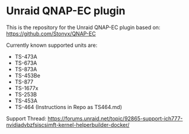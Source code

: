 # Unraid QNAP-EC plugin

This is the repository for the Unraid QNAP-EC plugin based on: https://github.com/Stonyx/QNAP-EC

Currently known supported units are:
- TS-473A
- TS-673A
- TS-873A
- TS-453Be
- TS-877
- TS-1677x
- TS-253B
- TS-453A
- TS-464 (Instructions in Repo as TS464.md)

Support Thread: https://forums.unraid.net/topic/92865-support-ich777-nvidiadvbzfsiscsimft-kernel-helperbuilder-docker/